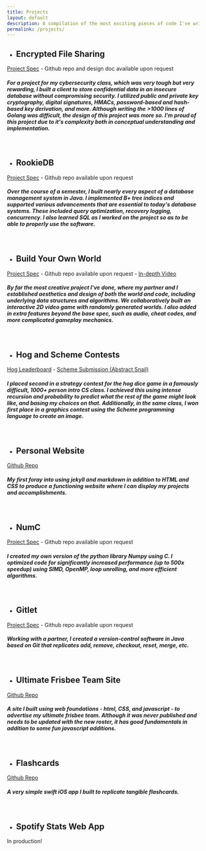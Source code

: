 ```yaml
---
title: Projects
layout: default
description: A compilation of the most exciting pieces of code I've written in the past two years.
permalink: /projects/
---
```

- ## Encrypted File Sharing
[Project Spec](https://fa22.cs161.org/proj2/) \- Github repo and design doc available upon request 
<br>
##### For a project for my cybersecurity class, which was very tough but very rewarding, I built a client to store confidential data in an insecure database without compromising security. I utilized public and private key cryptography, digital signatures, HMACs, password-based and hash-based key derivation, and more. Although writing the \>1000 lines of Golang was difficult, the design of this project was more so. I'm proud of this project due to it's complexity both in conceptual understanding and implementation.
<br> 

- ## RookieDB
[Project Spec](https://fa22.cs161.org/proj2/) \- Github repo available upon request
<br>
##### Over the course of a semester, I built nearly every aspect of a database management system in Java. I implemented B+ tree indices and supported various advancements that are essential to today's database systems. These included query optimization, recovery logging, concurrency. I also learned SQL as I worked on the project so as to be able to properly use the software.
<br>

- ## Build Your Own World
[Project Spec](https://fa22.datastructur.es/materials/proj/proj3/) \- Github repo available upon request \- [In-depth Video](https://www.youtube.com/watch?v=yT7JsByTKUo&ab_channel=DhruvVaish)
<br>
#####  By far the most creative project I've done, where my partner and I established aesthetics and design of both the world and code, including underlying data structures and algorithms. We collaboratively built an interactive 2D video game with randomly generated worlds. I also added in extra features beyond the base spec, such as audio, cheat codes, and more complicated gameplay mechanics.
<br>

- ## Hog and Scheme Contests
[Hog Leaderboard](https://hog-contest.cs61a.org/winners) \- [Scheme Submission (Abstract Snail)](https://inst.eecs.berkeley.edu/~cs61a/sp21/proj/scheme_gallery/#abstract-snail)
<br>
##### I placed second in a strategy contest for the hog dice game in a famously difficult, 1000+ person intro CS class. I achieved this using intense recursion and probability to predict what the rest of the game might look like, and basing my choices on that. Additionally, in the same class, I won first place in a graphics contest using the Scheme programming language to create an image.
<br>

- ## Personal Website
[Github Repo](https://github.com/ekandell/ekandell.github.io)
<br>
##### My first foray into using jekyll and markdown in addition to HTML and CSS to produce a functioning website where I can display my projects and accomplishments.
<br>

- ## NumC
[Project Spec](https://fa22.cs161.org/proj2/) \- Github repo available upon request
<br>
##### I created my own version of the python library Numpy using C. I optimized code for significantly increased performance (up to 500x speedup) using SIMD, OpenMP, loop unrolling, and more efficient algorithms.
<br>

- ## Gitlet
[Project Spec](https://sp21.datastructur.es/materials/proj/proj2/proj2) \- Github repo available upon request
<br>
##### Working with a partner, I created a version-control software in Java based on Git that replicates add, remove, checkout, reset, merge, etc. 
<br>

- ## Ultimate Frisbee Team Site
[Github Repo](https://github.com/ekandell/ultimate-team-site)
<br>
##### A site I built using web foundations - html, CSS, and javascript - to advertise my ultimate frisbee team. Although it was never published and needs to be updated with the new roster, it has good fundamentals in addition to some fun javascript additions.
<br>

- ## Flashcards
[Github Repo](https://github.com/ekandell/flashcards)
<br>
##### A very simple swift iOS app I built to replicate tangible flashcards.
<br>

- ## Spotify Stats Web App
In production!
